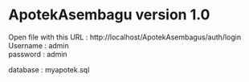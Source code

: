 # ApotekAsembagu version 1.0

Open file with this URL : http://localhost/ApotekAsembagus/auth/login
<br>
Username : admin
<br>
password : admin

database : myapotek.sql




